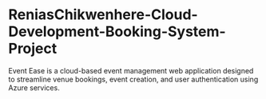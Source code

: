 # ReniasChikwenhere-Cloud-Development-Booking-System-Project
Event Ease is a cloud-based event management web application designed to streamline venue bookings, event creation, and user authentication using Azure services. 
